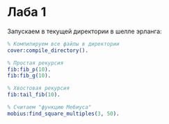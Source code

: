 # Лаба 1

Запускаем в текущей директории в шелле эрланга:

```erlang
% Компилируем все файлы в директории
cover:compile_directory().

% Простая рекурсия
fib:fib_p(10).
fib:fib_g(10).

% Хвостовая рекурсия
fib:tail_fib(10).

% Считаем "функцию Мебиуса"
mobius:find_square_multiples(3, 50).
```
